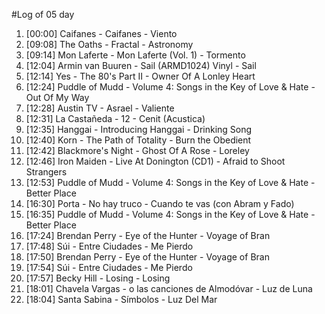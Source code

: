 #Log of 05 day

1. [00:00] Caifanes - Caifanes - Viento
1. [09:08] The Oaths - Fractal - Astronomy
1. [09:14] Mon Laferte - Mon Laferte (Vol. 1) - Tormento
1. [12:04] Armin van Buuren - Sail (ARMD1024) Vinyl - Sail
1. [12:14] Yes - The 80's Part II - Owner Of A Lonley Heart
1. [12:24] Puddle of Mudd - Volume 4: Songs in the Key of Love & Hate - Out Of My Way
1. [12:28] Austin TV - Asrael - Valiente
1. [12:31] La Castañeda - 12 - Cenit (Acustica)
1. [12:35] Hanggai - Introducing Hanggai - Drinking Song
1. [12:40] Korn - The Path of Totality - Burn the Obedient
1. [12:42] Blackmore's Night - Ghost Of A Rose - Loreley
1. [12:46] Iron Maiden - Live At Donington (CD1) - Afraid to Shoot Strangers
1. [12:53] Puddle of Mudd - Volume 4: Songs in the Key of Love & Hate - Better Place
1. [16:30] Porta - No hay truco - Cuando te vas (con Abram y Fado)
1. [16:35] Puddle of Mudd - Volume 4: Songs in the Key of Love & Hate - Better Place
1. [17:24] Brendan Perry - Eye of the Hunter - Voyage of Bran
1. [17:48] Súi - Entre Ciudades - Me Pierdo
1. [17:50] Brendan Perry - Eye of the Hunter - Voyage of Bran
1. [17:54] Súi - Entre Ciudades - Me Pierdo
1. [17:57] Becky Hill - Losing - Losing
1. [18:01] Chavela Vargas - o las canciones de Almodóvar - Luz de Luna
1. [18:04] Santa Sabina - Símbolos - Luz Del Mar
